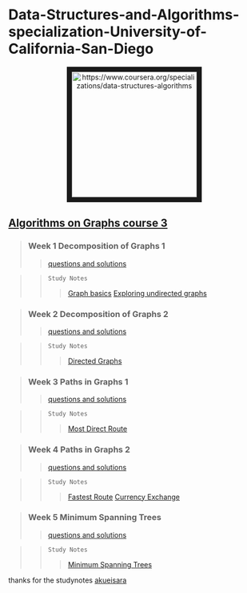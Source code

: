 # Data-Structures-and-Algorithms-specialization-University-of-California-San-Diego
<p align="center">
<a target="_blank">
        <img src="https://d3njjcbhbojbot.cloudfront.net/api/utilities/v1/imageproxy/https://coursera-course-photos.s3.amazonaws.com/fb/434400d9ac11e5afbfa359f34ae5f0/logo3.png?auto=format%2Ccompress&dpr=2.625" 
alt="https://www.coursera.org/specializations/data-structures-algorithms" width="250" height="250" border="10" align="center"/></a>
</p>

## [Algorithms on Graphs course 3](https://github.com/sudheernaidu53/Data-Structures-and-Algorithms-specialization-University-of-California-San-Diego/tree/master/algorithms%20on%20graphs-%20course%203)
>### Week 1 Decomposition of Graphs 1
>>[questions and solutions](https://github.com/sudheernaidu53/Data-Structures-and-Algorithms-specialization-University-of-California-San-Diego/tree/master/algorithms%20on%20graphs-%20course%203/week1_decomposition1)   

>>`Study Notes`  
>>>[Graph basics](https://github.com/sudheernaidu53/Data-Structures-and-Algorithms-specialization-University-of-California-San-Diego/blob/master/algorithms%20on%20graphs-%20course%203/1.%20Graph%20Basics.md)
>>>[Exploring undirected graphs](https://github.com/sudheernaidu53/Data-Structures-and-Algorithms-specialization-University-of-California-San-Diego/blob/master/algorithms%20on%20graphs-%20course%203/2.%20Exploring%20Undirected%20Graphs.md)

>### Week 2 Decomposition of Graphs 2
>>[questions and solutions](https://github.com/sudheernaidu53/Data-Structures-and-Algorithms-specialization-University-of-California-San-Diego/tree/master/algorithms%20on%20graphs-%20course%203/week2_decomposition2)  

>>`Study Notes`  
>>>[Directed Graphs](https://github.com/sudheernaidu53/Data-Structures-and-Algorithms-specialization-University-of-California-San-Diego/blob/master/algorithms%20on%20graphs-%20course%203/Directed%20Graphs.md)

>### Week 3 Paths in Graphs 1
>>[questions and solutions](https://github.com/sudheernaidu53/Data-Structures-and-Algorithms-specialization-University-of-California-San-Diego/tree/master/algorithms%20on%20graphs-%20course%203/week3_paths1)  

>>`Study Notes`  
>>>[Most Direct Route](https://github.com/sudheernaidu53/Data-Structures-and-Algorithms-specialization-University-of-California-San-Diego/blob/master/algorithms%20on%20graphs-%20course%203/Most%20Direct%20Route.md)  


>### Week 4 Paths in Graphs 2
>>[questions and solutions](https://github.com/sudheernaidu53/Data-Structures-and-Algorithms-specialization-University-of-California-San-Diego/tree/master/algorithms%20on%20graphs-%20course%203/week4_paths2)  

>>`Study Notes`  
>>>[Fastest Route](https://github.com/sudheernaidu53/Data-Structures-and-Algorithms-specialization-University-of-California-San-Diego/blob/master/algorithms%20on%20graphs-%20course%203/1.%20Fastest%20Route.md)
>>>[Currency Exchange](https://github.com/sudheernaidu53/Data-Structures-and-Algorithms-specialization-University-of-California-San-Diego/blob/master/algorithms%20on%20graphs-%20course%203/2.%20Currency%20Exchange.md)


>### Week 5 Minimum Spanning Trees
>>[questions and solutions](https://github.com/sudheernaidu53/Data-Structures-and-Algorithms-specialization-University-of-California-San-Diego/tree/master/algorithms%20on%20graphs-%20course%203/week5_mst)  

>>`Study Notes`  
>>>[Minimum Spanning Trees](https://github.com/sudheernaidu53/Data-Structures-and-Algorithms-specialization-University-of-California-San-Diego/blob/master/algorithms%20on%20graphs-%20course%203/Minimum%20Spanning%20Trees.md)

thanks for the studynotes [akueisara](https://github.com/akueisara/algograph)
